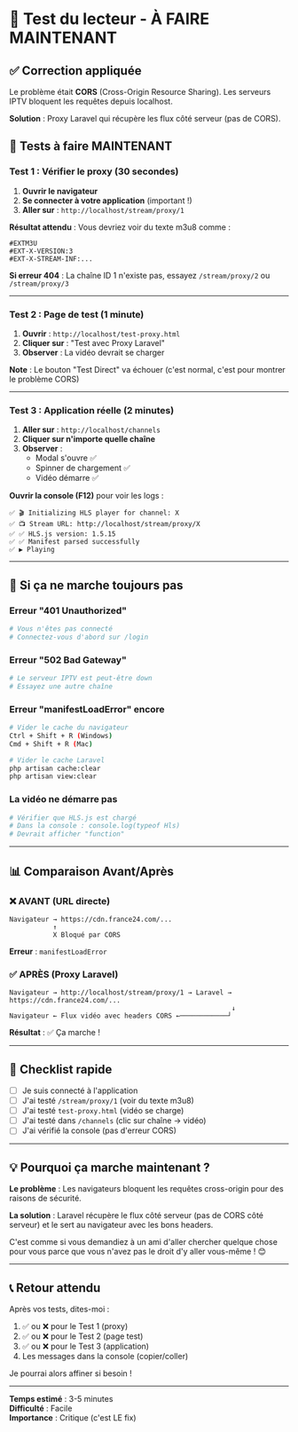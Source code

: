 # 🧪 Test du lecteur - À FAIRE MAINTENANT

## ✅ Correction appliquée

Le problème était **CORS** (Cross-Origin Resource Sharing). Les serveurs IPTV bloquent les requêtes depuis localhost.

**Solution** : Proxy Laravel qui récupère les flux côté serveur (pas de CORS).

## 🚀 Tests à faire MAINTENANT

### Test 1 : Vérifier le proxy (30 secondes)

1. **Ouvrir le navigateur**
2. **Se connecter à votre application** (important !)
3. **Aller sur** : `http://localhost/stream/proxy/1`

**Résultat attendu** : Vous devriez voir du texte m3u8 comme :
```
#EXTM3U
#EXT-X-VERSION:3
#EXT-X-STREAM-INF:...
```

**Si erreur 404** : La chaîne ID 1 n'existe pas, essayez `/stream/proxy/2` ou `/stream/proxy/3`

---

### Test 2 : Page de test (1 minute)

1. **Ouvrir** : `http://localhost/test-proxy.html`
2. **Cliquer sur** : "Test avec Proxy Laravel"
3. **Observer** : La vidéo devrait se charger

**Note** : Le bouton "Test Direct" va échouer (c'est normal, c'est pour montrer le problème CORS)

---

### Test 3 : Application réelle (2 minutes)

1. **Aller sur** : `http://localhost/channels`
2. **Cliquer sur n'importe quelle chaîne**
3. **Observer** :
   - Modal s'ouvre ✅
   - Spinner de chargement ✅
   - Vidéo démarre ✅

**Ouvrir la console (F12)** pour voir les logs :
```
✅ 🎬 Initializing HLS player for channel: X
✅ 📺 Stream URL: http://localhost/stream/proxy/X
✅ ✅ HLS.js version: 1.5.15
✅ ✅ Manifest parsed successfully
✅ ▶️ Playing
```

---

## 🐛 Si ça ne marche toujours pas

### Erreur "401 Unauthorized"
```bash
# Vous n'êtes pas connecté
# Connectez-vous d'abord sur /login
```

### Erreur "502 Bad Gateway"
```bash
# Le serveur IPTV est peut-être down
# Essayez une autre chaîne
```

### Erreur "manifestLoadError" encore
```bash
# Vider le cache du navigateur
Ctrl + Shift + R (Windows)
Cmd + Shift + R (Mac)

# Vider le cache Laravel
php artisan cache:clear
php artisan view:clear
```

### La vidéo ne démarre pas
```bash
# Vérifier que HLS.js est chargé
# Dans la console : console.log(typeof Hls)
# Devrait afficher "function"
```

---

## 📊 Comparaison Avant/Après

### ❌ AVANT (URL directe)
```
Navigateur → https://cdn.france24.com/...
           ↑
           X Bloqué par CORS
```

**Erreur** : `manifestLoadError`

### ✅ APRÈS (Proxy Laravel)
```
Navigateur → http://localhost/stream/proxy/1 → Laravel → https://cdn.france24.com/...
                                                        ↓
Navigateur ← Flux vidéo avec headers CORS ←────────────┘
```

**Résultat** : ✅ Ça marche !

---

## 🎯 Checklist rapide

- [ ] Je suis connecté à l'application
- [ ] J'ai testé `/stream/proxy/1` (voir du texte m3u8)
- [ ] J'ai testé `test-proxy.html` (vidéo se charge)
- [ ] J'ai testé dans `/channels` (clic sur chaîne → vidéo)
- [ ] J'ai vérifié la console (pas d'erreur CORS)

---

## 💡 Pourquoi ça marche maintenant ?

**Le problème** : Les navigateurs bloquent les requêtes cross-origin pour des raisons de sécurité.

**La solution** : Laravel récupère le flux côté serveur (pas de CORS côté serveur) et le sert au navigateur avec les bons headers.

C'est comme si vous demandiez à un ami d'aller chercher quelque chose pour vous parce que vous n'avez pas le droit d'y aller vous-même ! 😊

---

## 📞 Retour attendu

Après vos tests, dites-moi :

1. ✅ ou ❌ pour le Test 1 (proxy)
2. ✅ ou ❌ pour le Test 2 (page test)
3. ✅ ou ❌ pour le Test 3 (application)
4. Les messages dans la console (copier/coller)

Je pourrai alors affiner si besoin !

---

**Temps estimé** : 3-5 minutes  
**Difficulté** : Facile  
**Importance** : Critique (c'est LE fix)

